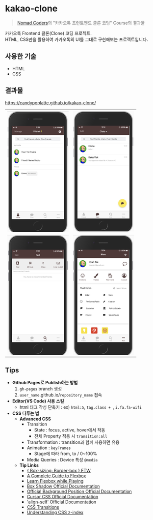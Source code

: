 # kakao-clone
> [Nomad Coders](https://academy.nomadcoders.co/)의 "카카오톡 프런트엔드 클론 코딩" Course의 결과물

카카오톡 Frontend 클론(Clone) 코딩 프로젝트.  
HTML, CSS만을 활용하여 카카오톡의 UI를 그대로 구현해보는 프로젝트입니다.

## 사용한 기술

- HTML
- CSS

## 결과물

https://candypoplatte.github.io/kakao-clone/

|   |   |
|---|---|
|<img src="https://raw.githubusercontent.com/candypoplatte/kakao-clone/master/output/friends.jpg" width="200">|<img src="https://raw.githubusercontent.com/candypoplatte/kakao-clone/master/output/chats.jpg" width="200">|
|<img src="https://raw.githubusercontent.com/candypoplatte/kakao-clone/master/output/find.jpg" width="200">|<img src="https://raw.githubusercontent.com/candypoplatte/kakao-clone/master/output/more.jpg" width="200">|

## Tips
- **Github Pages로 Publish하는 방법**
    1. `gh-pages` branch 생성
    2. `user_name`.github.io/`repository_name` 접속
- **Editor(VS Code) 사용 스킬**
    - html 태그 작성 단축키 : ex) `html:5`, `tag.class + `, `i.fa.fa-wifi`
- **CSS 다루는 법**
    - **Advanced CSS**
        - Transition
            - State : focus, active, hover에서 작동
            - 전체 Property 적용 시 `transition:all`
        - Transformation : transition과 함께 사용하면 유용
        - Animation : `keyFrames`
            - Stage에 따라 from, to / 0~100%
        - Media Queries : Device 특성 `@media`
    - **Tip Links**
        - [{ Box-sizing: Border-box } FTW](https://www.paulirish.com/2012/box-sizing-border-box-ftw/)
        - [A Complete Guide to Flexbox](https://css-tricks.com/snippets/css/a-guide-to-flexbox/)
        - [Learn Flexbox while Playing](http://flexboxfroggy.com/#ko)
        - [Box Shadow Official Documentation](https://developer.mozilla.org/en-US/docs/Web/CSS/box-shadow)
        - [Official Background Position Official Documentation](https://developer.mozilla.org/en-US/docs/Web/CSS/background-position)
        - [Cursor CSS Official Documentation](https://developer.mozilla.org/en-US/docs/Web/CSS/cursor)
        - ['align-self' Official Documentation](https://developer.mozilla.org/en-US/docs/Web/CSS/align-self)
        - [CSS Transitions](http://css3.bradshawenterprises.com/transitions/)
        - [Understanding CSS z-index](https://developer.mozilla.org/en-US/docs/Web/CSS/CSS_Positioning/Understanding_z_index)